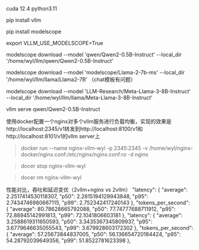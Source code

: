 cuda 12.4  python3.11

pip install vllm

pip install modelscope

export VLLM_USE_MODELSCOPE=True

modelscope download --model 'qwen/Qwen2-0.5B-Instruct' --local_dir '/home/wyl/llm/qwen/Qwen2-0.5B-Instruct'

modelscope download --model 'modelscope/Llama-2-7b-ms' --local_dir '/home/wyl/llm/llama/Llama2-7B' （chat模板有问题）

modelscope download --model 'LLM-Research/Meta-Llama-3-8B-Instruct' --local_dir '/home/wyl/llm/llama/Meta-Llama-3-8B-Instruct'
 
vllm serve qwen/Qwen2-0.5B-Instruct

使用docker配置一个nginx对多个vllm服务进行负载均衡，实现的效果是http://localhost:2345/v1转发到http://localhost:8100/v1和http://localhost:8101/v1的vllm server上
> docker run --name nginx-vllm-wyl -p 2345:2345 -v /home/wyl/nginx-docker/nginx.conf:/etc/nginx/nginx.conf:ro -d nginx
 
> docer stop nginx-vllm-wyl

> docer rm nginx-vllm-wyl

性能对比，吞吐和延迟变优（2vllm+nginx vs 2vllm）
"latency": {
    "average": 2.2517414530118307,
    "p50": 2.2815194129943848,
    "p95": 2.7434746980667115,
    "p99": 2.752342417240143
  },
  "tokens_per_second": {
    "average": 80.78628665792088,
    "p50": 77.74777688711912,
    "p95": 72.88945142991813,
    "p99": 72.1041806603181
  },
    "latency": {
    "average": 3.2588619311650593,
    "p50": 3.3435367345809937,
    "p95": 3.6779646635055543,
    "p99": 3.679928603172302
  },
  "tokens_per_second": {
    "average": 57.25673844837005,
    "p50": 56.136654720184424,
    "p95": 54.28792039649356,
    "p99": 51.8522781623398
  },
